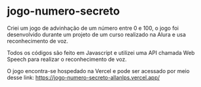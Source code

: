 # jogo-numero-secreto

Criei um jogo de advinhação de um número entre 0 e 100, o jogo foi desenvolvido durante um projeto de um curso realizado
na Alura e usa reconhecimento de voz.

Todos os códigos são feito em Javascript e utilizei uma API chamada Web Speech para realizar o reconhecimento de voz. 

O jogo encontra-se hospedado na Vercel e pode ser acessado por meio desse link: https://jogo-numero-secreto-allanlps.vercel.app/
